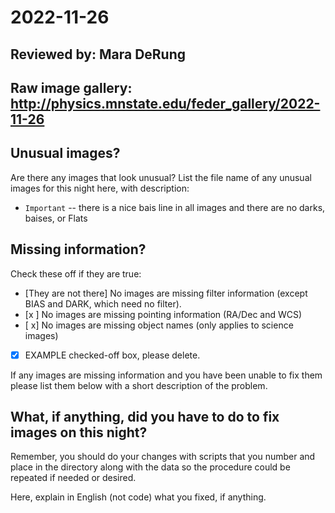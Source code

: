 # 2022-11-26

## Reviewed by:   Mara DeRung

## Raw image gallery: http://physics.mnstate.edu/feder_gallery/2022-11-26

## Unusual images?

Are there any images that look unusual? List the file name of any unusual images for this night here, with description:

+ `Important` -- there is a nice bais line in all images and there are no darks, baises, or Flats

## Missing information?

Check these off if they are true:

- [They are not there] No images are missing filter information (except BIAS and DARK, which need no filter).
- [x ] No images are missing pointing information (RA/Dec and WCS)
- [ x] No images are missing object names (only applies to science images)
- [x] EXAMPLE checked-off box, please delete.

If any images are missing information and you have been unable to fix them please list
them below with a short description of the problem.

## What, if anything, did you have to do to fix images on this night?

Remember, you should do your changes with scripts that you number and place in the
directory along with the data so the procedure could be repeated if needed or
desired.

Here, explain in English (not code) what you fixed, if anything.
